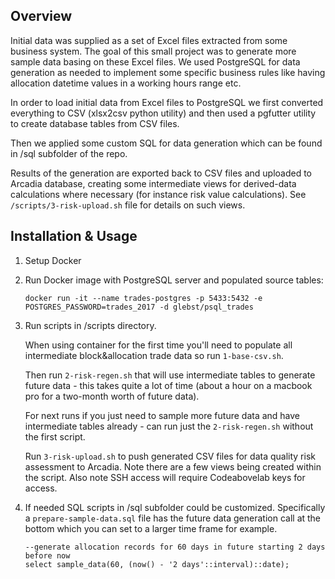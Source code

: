 ## Overview
Initial data was supplied as a set of Excel files extracted from some business system. The goal of this small project was to generate 
more sample data basing on these Excel files. We used PostgreSQL for data generation as needed to implement some specific business rules
 like having allocation datetime values in a working hours range etc.

In order to load initial data from Excel files to PostgreSQL we first converted everything to CSV (xlsx2csv python utility) 
and then used a pgfutter utility to create database tables from CSV files.

Then we applied some custom SQL for data generation which can be found in /sql subfolder of the repo.

Results of the generation are exported back to CSV files and uploaded to Arcadia database, creating some intermediate views for derived-data calculations where necessary 
(for instance risk value calculations). See `/scripts/3-risk-upload.sh` file for details on such views.

## Installation & Usage
1. Setup Docker
2. Run Docker image with PostgreSQL server and populated source tables:
   ```
   docker run -it --name trades-postgres -p 5433:5432 -e POSTGRES_PASSWORD=trades_2017 -d glebst/psql_trades
   ```
   
3. Run scripts in /scripts directory.
   
   When using container for the first time you'll need to populate all intermediate block&allocation trade data so 
    run `1-base-csv.sh`.
    
   Then run `2-risk-regen.sh` that will use intermediate tables to generate future data - this takes quite a lot of time 
   (about a hour on a macbook pro for a two-month worth of future data). 
   
   For next runs if you just need to sample more future data and have intermediate tables already - 
   can run just the `2-risk-regen.sh` without the first script.
   
   Run `3-risk-upload.sh` to push generated CSV files for data quality risk assessment to Arcadia.
   Note there are a few views being created within the script. Also note SSH access will require Codeabovelab keys for access. 
    
4. If needed SQL scripts in /sql subfolder could be customized. Specifically a `prepare-sample-data.sql` file has the future data generation
call at the bottom which you can set to a larger time frame for example.
   ```
   --generate allocation records for 60 days in future starting 2 days before now
   select sample_data(60, (now() - '2 days'::interval)::date);
   ```

